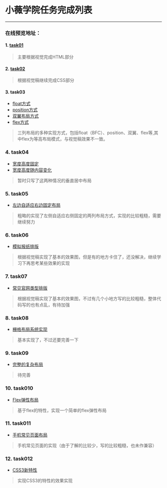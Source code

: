 ﻿# 小薇学院任务完成列表

---
### 在线预览地址：
#### 1. [task01](https://visugar.github.io/ife2017/01xiaowei/task01/index.html)
> 主要根据视觉完成HTML部分

#### 2. [task02](https://visugar.github.io/ife2017/01xiaowei/task02/index.html)
> 根据视觉稿继续完成CSS部分

#### 3. task03
+ [float方式](https://visugar.github.io/ife2017/01xiaowei/task03/float.html)
+ [position方式](https://visugar.github.io/ife2017/01xiaowei/task03/position.html)
+ [双翼布局方式](https://visugar.github.io/ife2017/01xiaowei/task03/both_wings.html)
+ [flex方式](https://visugar.github.io/ife2017/01xiaowei/task03/flex.html)

> 三列布局的多种实现方式，包括float（BFC）、position、双翼、flex等,其中flex为等高布局模式，与视觉稿效果不一致。

### 4. task04
+ [宽度高度固定](https://visugar.github.io/ife2017/blob/master/01xiaowei/task04/position_shade.html)
+  [宽度高度随内容变化](https://visugar.github.io/ife2017/01xiaowei/task04/position_shade2.html)

> 暂时只写了这两种情况的垂直居中布局

### 5. task05
- [左边自适应右边固定布局](https://visugar.github.io/ife2017/01xiaowei/task05/two_layout.html)

> 粗略的实现了左侧自适应右侧固定的两列布局方式，实现的比较粗糙，需要继续努力

### 6. task06
- [模拟报纸排版](https://visugar.github.io/ife2017/01xiaowei/task06/index.html)

> 根据视觉稿实现了基本的效果图，但是有的地方卡住了，还没解决，继续学习下再思考某些效果的实现

### 7. task07
- [常见官网类型排版](https://visugar.github.io/visugar/ife2017/01xiaowei/task07/index.html)

> 根据视觉稿实现了基本的效果图，不过有几个小地方写的比较粗糙，整体代码写的也有点乱，有待加强

### 8. task08
- [栅格布局系统实现](https://visugar.github.io/ife2017/01xiaowei/task08/index.html)

> 基本实现了，不过还要完善一下

### 9. task09
- [完整的复杂布局](https://visugar.github.io/ife2017/01xiaowei/task09/index.html)

> 待完善

### 10. task010
- [Flex弹性布局](https://visugar.github.io/ife2017/01xiaowei/task010/index.html)

> 基于flex的特性，实现一个简单的flex弹性布局

### 11. task011
- [手机常见页面布局](https://visugar.github.io/ife2017/01xiaowei/task011/index.html)

> 手机常见页面的实现（由于了解的比较少，写的比较粗糙，也未作兼容）

### 12. task012
- [CSS3新特性](https://visugar.github.io/ife2017/01xiaowei/task012/index.html)

> 实现CSS3的特性的效果实现



